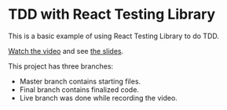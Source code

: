 # TDD with React Testing Library

This is a basic example of using React Testing Library to do TDD.

[Watch the video](http://garystorey.com/2019/08/22/tdd-with-react-testing-library/) and see [the slides](https://docs.google.com/presentation/d/14K759d4-xM7g6cTbuo8wmuTteR_KUCPvcQIuK8lchW4/edit?usp=sharing).

This project has three branches:
- Master branch contains starting files.
- Final branch contains finalized code.
- Live branch was done while recording the video.

